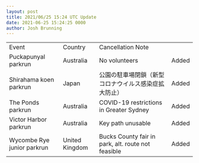 ```yaml
---
layout: post
title: 2021/06/25 15:24 UTC Update
date: 2021-06-25 15:24:25 0000
author: Josh Brunning
---
```


<table style='width: 100%'>
    <tr>
        <td>Event</td>
        <td>Country</td>
        <td>Cancellation Note</td>
        <td></td>
    </tr>
    <tr>
        <td>Puckapunyal parkrun</td>
        <td>Australia</td>
        <td>No volunteers</td>
        <td>Added</td>
    </tr>
    <tr>
        <td>Shirahama koen parkrun</td>
        <td>Japan</td>
        <td>公園の駐車場閉鎖（新型コロナウイルス感染症拡大防止）</td>
        <td>Added</td>
    </tr>
    <tr>
        <td>The Ponds parkrun</td>
        <td>Australia</td>
        <td>COVID-19 restrictions in Greater Sydney</td>
        <td>Added</td>
    </tr>
    <tr>
        <td>Victor Harbor parkrun</td>
        <td>Australia</td>
        <td>Key path unusable</td>
        <td>Added</td>
    </tr>
    <tr>
        <td>Wycombe Rye junior parkrun</td>
        <td>United Kingdom</td>
        <td>Bucks County fair in park, alt. route not feasible</td>
        <td>Added</td>
    </tr>
